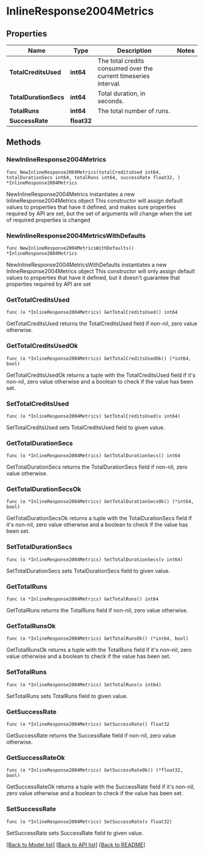 # InlineResponse2004Metrics

## Properties

Name | Type | Description | Notes
------------ | ------------- | ------------- | -------------
**TotalCreditsUsed** | **int64** | The total credits consumed over the current timeseries interval. | 
**TotalDurationSecs** | **int64** | Total duration, in seconds. | 
**TotalRuns** | **int64** | The total number of runs. | 
**SuccessRate** | **float32** |  | 

## Methods

### NewInlineResponse2004Metrics

`func NewInlineResponse2004Metrics(totalCreditsUsed int64, totalDurationSecs int64, totalRuns int64, successRate float32, ) *InlineResponse2004Metrics`

NewInlineResponse2004Metrics instantiates a new InlineResponse2004Metrics object
This constructor will assign default values to properties that have it defined,
and makes sure properties required by API are set, but the set of arguments
will change when the set of required properties is changed

### NewInlineResponse2004MetricsWithDefaults

`func NewInlineResponse2004MetricsWithDefaults() *InlineResponse2004Metrics`

NewInlineResponse2004MetricsWithDefaults instantiates a new InlineResponse2004Metrics object
This constructor will only assign default values to properties that have it defined,
but it doesn't guarantee that properties required by API are set

### GetTotalCreditsUsed

`func (o *InlineResponse2004Metrics) GetTotalCreditsUsed() int64`

GetTotalCreditsUsed returns the TotalCreditsUsed field if non-nil, zero value otherwise.

### GetTotalCreditsUsedOk

`func (o *InlineResponse2004Metrics) GetTotalCreditsUsedOk() (*int64, bool)`

GetTotalCreditsUsedOk returns a tuple with the TotalCreditsUsed field if it's non-nil, zero value otherwise
and a boolean to check if the value has been set.

### SetTotalCreditsUsed

`func (o *InlineResponse2004Metrics) SetTotalCreditsUsed(v int64)`

SetTotalCreditsUsed sets TotalCreditsUsed field to given value.


### GetTotalDurationSecs

`func (o *InlineResponse2004Metrics) GetTotalDurationSecs() int64`

GetTotalDurationSecs returns the TotalDurationSecs field if non-nil, zero value otherwise.

### GetTotalDurationSecsOk

`func (o *InlineResponse2004Metrics) GetTotalDurationSecsOk() (*int64, bool)`

GetTotalDurationSecsOk returns a tuple with the TotalDurationSecs field if it's non-nil, zero value otherwise
and a boolean to check if the value has been set.

### SetTotalDurationSecs

`func (o *InlineResponse2004Metrics) SetTotalDurationSecs(v int64)`

SetTotalDurationSecs sets TotalDurationSecs field to given value.


### GetTotalRuns

`func (o *InlineResponse2004Metrics) GetTotalRuns() int64`

GetTotalRuns returns the TotalRuns field if non-nil, zero value otherwise.

### GetTotalRunsOk

`func (o *InlineResponse2004Metrics) GetTotalRunsOk() (*int64, bool)`

GetTotalRunsOk returns a tuple with the TotalRuns field if it's non-nil, zero value otherwise
and a boolean to check if the value has been set.

### SetTotalRuns

`func (o *InlineResponse2004Metrics) SetTotalRuns(v int64)`

SetTotalRuns sets TotalRuns field to given value.


### GetSuccessRate

`func (o *InlineResponse2004Metrics) GetSuccessRate() float32`

GetSuccessRate returns the SuccessRate field if non-nil, zero value otherwise.

### GetSuccessRateOk

`func (o *InlineResponse2004Metrics) GetSuccessRateOk() (*float32, bool)`

GetSuccessRateOk returns a tuple with the SuccessRate field if it's non-nil, zero value otherwise
and a boolean to check if the value has been set.

### SetSuccessRate

`func (o *InlineResponse2004Metrics) SetSuccessRate(v float32)`

SetSuccessRate sets SuccessRate field to given value.



[[Back to Model list]](../README.md#documentation-for-models) [[Back to API list]](../README.md#documentation-for-api-endpoints) [[Back to README]](../README.md)


